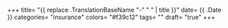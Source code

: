 +++
title= "{{ replace .TranslationBaseName "-" " " | title }}"
date= {{ .Date }}
categories= "insurance"
colors= "#f39c12"
tags= ""
draft= "true"
+++